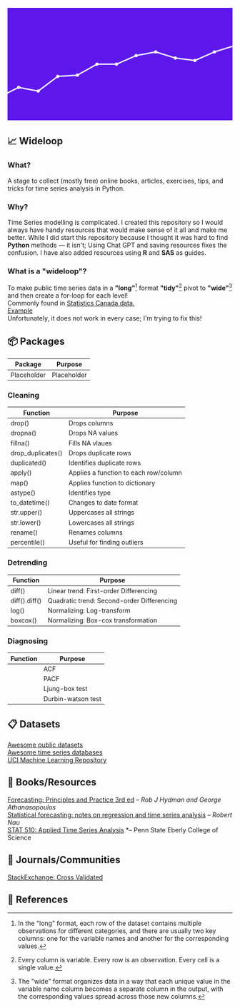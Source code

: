 ![Time series graph](https://github.com/aidanastridge/wideloop/blob/main/wideloop_banner.png)

## 📈 Wideloop 

### What?

A stage to collect (mostly free) online books, articles, exercises, tips, and tricks for time series analysis in Python.

### Why?

Time Series modelling is complicated. I created this repository so I would always have handy resources that would make sense of it all and make me better. While I did start this repository because I thought it was hard to find **Python** methods — it isn't; Using Chat GPT and saving resources fixes the confusion. I have also added resources using **R** and **SAS** as guides.

### What is a "wideloop"?

To make public time series data in a **"long"**[^1] format **"tidy"**[^2] pivot to **"wide"**[^3] and then create a for-loop for each level!  
Commonly found in [Statistics Canada data.](https://www150.statcan.gc.ca/n1/en/type/data)    
[Example](https://github.com/aidanastridge/wideloop/blob/main/wideloop/wideloop_example.ipynb)  
Unfortunately, it does not work in every case; I'm trying to fix this!

## 📦 Packages

| Package        | Purpose     |
| ------------- | ------------|
| Placeholder   | Placeholder |

### Cleaning 

| Function      | Purpose     |
| ------------- | ------------|
| drop()        | Drops columns|
| dropna()      |      Drops NA values       |
| fillna()      |          Fills NA vlaues   |
| drop_duplicates()      |      Drops duplicate rows       |
| duplicated()      |        Identifies duplicate rows     |
| apply()      |         Applies a function to each row/column    |
| map()      |         Applies function to dictionary    |
| astype()      |         Identifies type    |
| to_datetime()      |         Changes to date format    |
| str.upper()      |        Uppercases all strings     |
| str.lower()      |        Lowercases all strings     |
| rename()      |        Renames columns     |
| percentile()      |      Useful for finding outliers     |

### Detrending

| Function        | Purpose     |
| ------------- | ------------|
| diff()   | Linear trend: First-order Differencing |
| diff().diff()   | Quadratic trend: Second-order Differencing |
| log()   | Normalizing: Log-transform |
| boxcox()   | Normalizing: Box-cox transformation |

### Diagnosing

| Function        | Purpose     |
| ------------- | ------------|
|   | ACF |
|    | PACF |
|    | Ljung-box test |
|    | Durbin-watson test |


## 📋 Datasets

[Awesome public datasets](https://github.com/awesomedata/awesome-public-datasets)  
[Awesome time series databases](https://github.com/xephonhq/awesome-time-series-database)  
[UCI Machine Learning Repository](https://archive.ics.uci.edu/0)

## 📘 Books/Resources 

[Forecasting: Principles and Practice 3rd ed](https://otexts.com/fpp3/) *– Rob J Hydman and George Athanasopoulos*  
[Statistical forecasting: notes on regression and time series analysis](https://people.duke.edu/~rnau/411home.htm) *– Robert Nau*  
[STAT 510: Applied Time Series Analysis](https://online.stat.psu.edu/stat510/) *– Penn State Eberly College of Science  

## 📙 Journals/Communities

[StackExchange: Cross Validated](https://stats.stackexchange.com/)  

## 📕 References 

[^1]: In the "long" format, each row of the dataset contains multiple observations for different categories, and there are usually two key columns: one for the variable names and another for the corresponding values.
[^2]: Every column is variable.
Every row is an observation.
Every cell is a single value.
[^3]: The "wide" format organizes data in a way that each unique value in the variable name column becomes a separate column in the output, with the corresponding values spread across those new columns.
